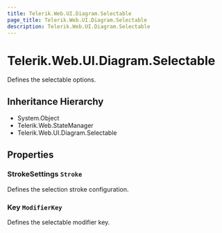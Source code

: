 ```yaml
---
title: Telerik.Web.UI.Diagram.Selectable
page_title: Telerik.Web.UI.Diagram.Selectable
description: Telerik.Web.UI.Diagram.Selectable
---
```


# Telerik.Web.UI.Diagram.Selectable

Defines the selectable options.

## Inheritance Hierarchy

* System.Object
* Telerik.Web.StateManager
* Telerik.Web.UI.Diagram.Selectable

## Properties

###  StrokeSettings `Stroke`

Defines the selection stroke configuration.

###  Key `ModifierKey`

Defines the selectable modifier key.

